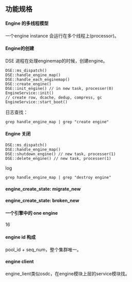 ## 功能规格

#### Engine 的多线程模型
一个engine instance 会运行在多个线程上(processor)。

#### Engine的创建
DSE 进程在处理enginemap的时候，创建engine。
```
DSE::ms_dispatch()
DSE::handle_engine_map()
DSE::handle_each_enginemap()
DSE::create_engine() 
DSE::init_engine() // in new task, processer(0)
EngineService::init()
// create row, dcache, dedup, compress, gc
EngineService::start_boot() 
```
日志查找：
```
grep handle_engine_map | grep "create engine" 
```

#### Engine 关闭
```
DSE::ms_dispatch()
DSE::handle_engine_map()
DSE::shutdown_engine() // new task, processer(1)
DSE::delete_engine() // new task, processer(1)
```

log
```
grep handle_engine_map | grep "destroy engine" 
```

#### engine_create_state: migrate_new
#### engine_create_state: broken_new

#### 一个引擎中的 one engine
16

#### engine id 构成
pool_id + seq_num，整个集群唯一。

#### engine client
engine_lient类似osdc，在engine模块上层的service模块找。
